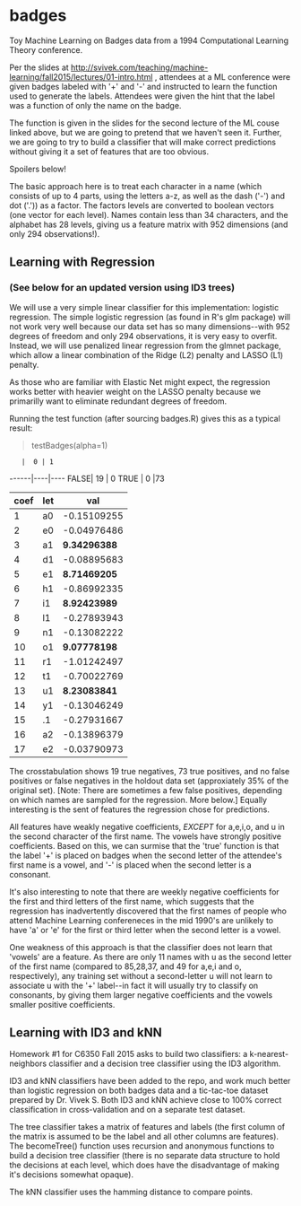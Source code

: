# badges
Toy Machine Learning on Badges data from a 1994 Computational Learning Theory conference.

Per the slides at http://svivek.com/teaching/machine-learning/fall2015/lectures/01-intro.html , attendees at a ML conference were given badges labeled with '+' and '-' and instructed to learn the function used to generate the labels.  Attendees were given the hint that the label was a function of only the name on the badge.

The function is given in the slides for the second lecture of the ML couse linked above, but we are going to pretend that we haven't seen it.  Further, we are going to try to build a classifier that will make correct predictions without giving it a set of features that are too obvious.

Spoilers below!

The basic approach here is to treat each character in a name (which consists of up to 4 parts, using the letters a-z, as well as the dash ('-') and dot ('.')) as a factor.  The factors levels are converted to boolean vectors (one vector for each level).  Names contain less than 34 characters, and the alphabet has 28 levels, giving us a feature matrix with 952 dimensions (and only 294 observations!).  

## Learning with Regression
### (See below for an updated version using ID3 trees)

We will use a very simple linear classifier for this implementation: logistic regression.  The simple logistic regression (as found in R's glm package) will not work very well because our data set has so many dimensions--with 952 degrees of freedom and only 294 observations, it is very easy to overfit.  Instead, we will use penalized linear regression from the glmnet package, which allow a linear combination of the Ridge (L2) penalty and LASSO (L1) penalty.

As those who are familiar with Elastic Net might expect, the regression works better with heavier weight on the LASSO penalty because we primarilly want to eliminate redundant degrees of freedom.

Running the test function (after sourcing badges.R) gives this as a typical result:
> testBadges(alpha=1)
 
       |  0 | 1
 ------|----|----
  FALSE| 19 | 0
  TRUE |  0 |73
  
  
coef| let |        val
---|----|-------------
1 |  a0 | -0.15109255
2 |  e0 | -0.04976486
3 |  a1 |  **9.34296388**
4 |  d1 | -0.08895683
5 |  e1 |  **8.71469205**
6 |  h1 | -0.86992335
7 |  i1 |  **8.92423989**
8 |  l1 | -0.27893943
9 |  n1 | -0.13082222
10 |  o1 |  **9.07778198**
11 |  r1 | -1.01242497
12 |  t1 | -0.70022769
13 |  u1 |  **8.23083841**
14 |  y1 | -0.13046249
15 |  .1 | -0.27931667
16 |  a2 | -0.13896379
17 |  e2 | -0.03790973


The crosstabulation shows 19 true negatives, 73 true positives, and no false positives or false negatives in the holdout data set (approxiately 35% of the original set).  [Note: There are sometimes a few false positives, depending on which names are sampled for the regression.  More below.]  Equally interesting is the sent of features the regression chose for predictions.  

All features have weakly negative coefficients, *EXCEPT* for a,e,i,o, and u in the second character of the first name. The vowels have strongly positive coefficients.  Based on this, we can surmise that the 'true' function is that the label '+' is placed on badges when the second letter of the attendee's first name is a vowel, and '-' is placed when the second letter is a consonant.  

It's also interesting to note that there are weekly negative coefficients for the first and third letters of the first name, which suggests that the regression has inadvertently discovered that the first names of people who attend Machine Learning confereneces in the mid 1990's are unlikely to have 'a' or 'e' for the first or third letter when the second letter is a vowel.

One weakness of this approach is that the classifier does not learn that 'vowels' are a feature.  As there are only 11 names with u as the second letter of the first name (compared to 85,28,37, and 49 for a,e,i and o, respectively), any training set without a second-letter u will not learn to associate u with the '+' label--in fact it will usually try to classify on consonants, by giving them larger negative coefficients and the vowels smaller positive coefficients.

## Learning with ID3 and kNN

Homework #1 for C6350 Fall 2015 asks to build two classifiers: a k-nearest-neighbors classifier and a decision tree classifier using the ID3 algorithm.

ID3 and kNN classifiers have been added to the repo, and work much better than logistic regression on both badges data and a tic-tac-toe dataset prepared by Dr. Vivek S.  Both ID3 and kNN achieve close to 100% correct classification in cross-validation and on a separate test dataset.  

The tree classifier takes a matrix of features and labels (the first column of the matrix is assumed to be the label and all other columns are features).  The becomeTree() function uses recursion and anonymous functions to build a decision tree classifier (there is no separate data structure to hold the decisions at each level, which does have the disadvantage of making it's decisions somewhat opaque).

The kNN classifier uses the hamming distance to compare points.

